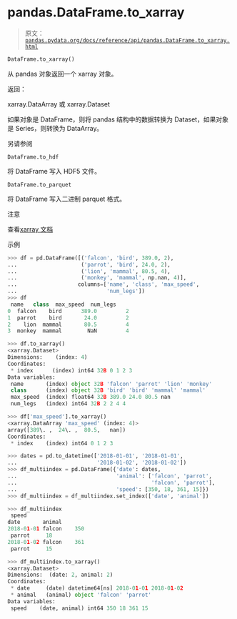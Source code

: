 # pandas.DataFrame.to_xarray

> 原文：[`pandas.pydata.org/docs/reference/api/pandas.DataFrame.to_xarray.html`](https://pandas.pydata.org/docs/reference/api/pandas.DataFrame.to_xarray.html)

```py
DataFrame.to_xarray()
```

从 pandas 对象返回一个 xarray 对象。

返回：

xarray.DataArray 或 xarray.Dataset

如果对象是 DataFrame，则将 pandas 结构中的数据转换为 Dataset，如果对象是 Series，则转换为 DataArray。

另请参阅

`DataFrame.to_hdf`

将 DataFrame 写入 HDF5 文件。

`DataFrame.to_parquet`

将 DataFrame 写入二进制 parquet 格式。

注意

查看[xarray 文档](https://xarray.pydata.org/en/stable/)

示例

```py
>>> df = pd.DataFrame([('falcon', 'bird', 389.0, 2),
...                    ('parrot', 'bird', 24.0, 2),
...                    ('lion', 'mammal', 80.5, 4),
...                    ('monkey', 'mammal', np.nan, 4)],
...                   columns=['name', 'class', 'max_speed',
...                            'num_legs'])
>>> df
 name   class  max_speed  num_legs
0  falcon    bird      389.0         2
1  parrot    bird       24.0         2
2    lion  mammal       80.5         4
3  monkey  mammal        NaN         4 
```

```py
>>> df.to_xarray()  
<xarray.Dataset>
Dimensions:    (index: 4)
Coordinates:
 * index      (index) int64 32B 0 1 2 3
Data variables:
 name       (index) object 32B 'falcon' 'parrot' 'lion' 'monkey'
 class      (index) object 32B 'bird' 'bird' 'mammal' 'mammal'
 max_speed  (index) float64 32B 389.0 24.0 80.5 nan
 num_legs   (index) int64 32B 2 2 4 4 
```

```py
>>> df['max_speed'].to_xarray()  
<xarray.DataArray 'max_speed' (index: 4)>
array([389\. ,  24\. ,  80.5,   nan])
Coordinates:
 * index    (index) int64 0 1 2 3 
```

```py
>>> dates = pd.to_datetime(['2018-01-01', '2018-01-01',
...                         '2018-01-02', '2018-01-02'])
>>> df_multiindex = pd.DataFrame({'date': dates,
...                               'animal': ['falcon', 'parrot',
...                                          'falcon', 'parrot'],
...                               'speed': [350, 18, 361, 15]})
>>> df_multiindex = df_multiindex.set_index(['date', 'animal']) 
```

```py
>>> df_multiindex
 speed
date       animal
2018-01-01 falcon    350
 parrot     18
2018-01-02 falcon    361
 parrot     15 
```

```py
>>> df_multiindex.to_xarray()  
<xarray.Dataset>
Dimensions:  (date: 2, animal: 2)
Coordinates:
 * date     (date) datetime64[ns] 2018-01-01 2018-01-02
 * animal   (animal) object 'falcon' 'parrot'
Data variables:
 speed    (date, animal) int64 350 18 361 15 
```
